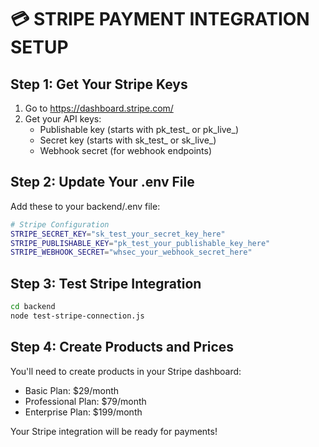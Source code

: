 # 💳 STRIPE PAYMENT INTEGRATION SETUP

## Step 1: Get Your Stripe Keys

1. Go to https://dashboard.stripe.com/
2. Get your API keys:
   - Publishable key (starts with pk_test_ or pk_live_)
   - Secret key (starts with sk_test_ or sk_live_)
   - Webhook secret (for webhook endpoints)

## Step 2: Update Your .env File

Add these to your backend/.env file:

```bash
# Stripe Configuration
STRIPE_SECRET_KEY="sk_test_your_secret_key_here"
STRIPE_PUBLISHABLE_KEY="pk_test_your_publishable_key_here"
STRIPE_WEBHOOK_SECRET="whsec_your_webhook_secret_here"
```

## Step 3: Test Stripe Integration

```bash
cd backend
node test-stripe-connection.js
```

## Step 4: Create Products and Prices

You'll need to create products in your Stripe dashboard:
- Basic Plan: $29/month
- Professional Plan: $79/month  
- Enterprise Plan: $199/month

Your Stripe integration will be ready for payments!
